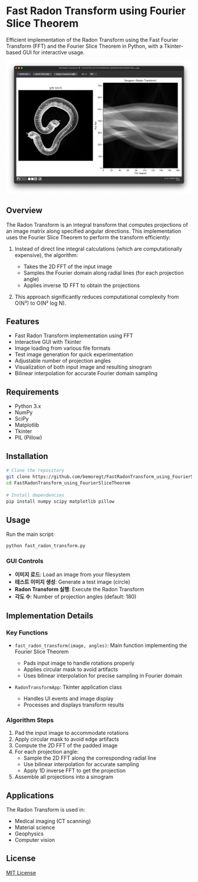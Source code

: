 # Fast Radon Transform using Fourier Slice Theorem

Efficient implementation of the Radon Transform using the Fast Fourier Transform (FFT) and the Fourier Slice Theorem in Python, with a Tkinter-based GUI for interactive usage.

![Radon Transform Example](img1.daumcdn.png)

## Overview

The Radon Transform is an integral transform that computes projections of an image matrix along specified angular directions. This implementation uses the Fourier Slice Theorem to perform the transform efficiently:

1. Instead of direct line integral calculations (which are computationally expensive), the algorithm:
   - Takes the 2D FFT of the input image
   - Samples the Fourier domain along radial lines (for each projection angle)
   - Applies inverse 1D FFT to obtain the projections

2. This approach significantly reduces computational complexity from O(N³) to O(N² log N).

## Features

- Fast Radon Transform implementation using FFT
- Interactive GUI with Tkinter
- Image loading from various file formats
- Test image generation for quick experimentation
- Adjustable number of projection angles
- Visualization of both input image and resulting sinogram
- Bilinear interpolation for accurate Fourier domain sampling

## Requirements

- Python 3.x
- NumPy
- SciPy
- Matplotlib
- Tkinter
- PIL (Pillow)

## Installation

```bash
# Clone the repository
git clone https://github.com/bemoregt/FastRadonTransform_using_FourierSliceTheorem.git
cd FastRadonTransform_using_FourierSliceTheorem

# Install dependencies
pip install numpy scipy matplotlib pillow
```

## Usage

Run the main script:

```bash
python fast_radon_transform.py
```

### GUI Controls

- **이미지 로드**: Load an image from your filesystem
- **테스트 이미지 생성**: Generate a test image (circle)
- **Radon Transform 실행**: Execute the Radon Transform
- **각도 수**: Number of projection angles (default: 180)

## Implementation Details

### Key Functions

- `fast_radon_transform(image, angles)`: Main function implementing the Fourier Slice Theorem
  - Pads input image to handle rotations properly
  - Applies circular mask to avoid artifacts
  - Uses bilinear interpolation for precise sampling in Fourier domain

- `RadonTransformApp`: Tkinter application class
  - Handles UI events and image display
  - Processes and displays transform results

### Algorithm Steps

1. Pad the input image to accommodate rotations
2. Apply circular mask to avoid edge artifacts
3. Compute the 2D FFT of the padded image
4. For each projection angle:
   - Sample the 2D FFT along the corresponding radial line
   - Use bilinear interpolation for accurate sampling
   - Apply 1D inverse FFT to get the projection
5. Assemble all projections into a sinogram

## Applications

The Radon Transform is used in:
- Medical imaging (CT scanning)
- Material science
- Geophysics
- Computer vision

## License

[MIT License](LICENSE)